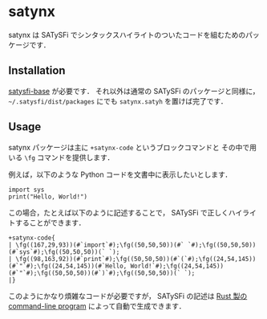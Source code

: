 # satynx

satynx は SATySFi でシンタックスハイライトのついたコードを組むためのパッケージです．

## Installation

[satysfi-base](https://github.com/nyuichi/satysfi-base) が必要です．
それ以外は通常の SATySFi のパッケージと同様に，
`~/.satysfi/dist/packages` にでも `satynx.satyh` を置けば完了です．

## Usage

satynx パッケージは主に `+satynx-code` というブロックコマンドと
その中で用いる `\fg` コマンドを提供します．

例えば，以下のような Python コードを文書中に表示したいとします．

```
import sys
print("Hello, World!")
```

この場合，たとえば以下のように記述することで， SATySFi で正しくハイライトすることができます．

```
+satynx-code{
| \fg((167,29,93))(#`import`#);\fg((50,50,50))(#` `#);\fg((50,50,50))(#`sys`#);\fg((50,50,50))(` `);
| \fg((98,163,92))(#`print`#);\fg((50,50,50))(#`(`#);\fg((24,54,145))(#`"`#);\fg((24,54,145))(#`Hello, World!`#);\fg((24,54,145))(#`"`#);\fg((50,50,50))(#`)`#);\fg((50,50,50))(` `);
|}
```

このようにかなり煩雑なコードが必要ですが，
SATySFi の記述は [Rust 製の command-line program](https://github.com/monaqa/rust-satynx) によって自動で生成できます．
